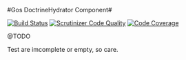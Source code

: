 #Gos DoctrineHydrator Component#

 [![Build Status](https://travis-ci.org/GeniusesOfSymfony/DoctrineHydrator.svg?branch=master)](https://travis-ci.org/GeniusesOfSymfony/DoctrineHydrator) [![Scrutinizer Code Quality](https://scrutinizer-ci.com/g/GeniusesOfSymfony/DoctrineHydrator/badges/quality-score.png?s=703afadb161d68e73b4ac3c0c7f26b3f0670a107)](https://scrutinizer-ci.com/g/GeniusesOfSymfony/DoctrineHydrator/) [![Code Coverage](https://scrutinizer-ci.com/g/GeniusesOfSymfony/DoctrineHydrator/badges/coverage.png?s=eb72e6389e95ea7688801d3530fe2fc8d29bdeef)](https://scrutinizer-ci.com/g/GeniusesOfSymfony/DoctrineHydrator/)

@TODO

Test are imcomplete or empty, so care.